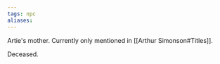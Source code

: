 ```yaml
---
tags: npc
aliases:
---
```


Artie's mother. Currently only mentioned in [[Arthur Simonson#Titles]].

Deceased.
